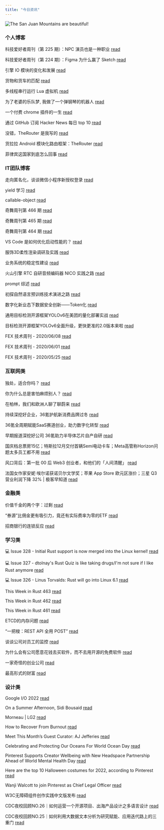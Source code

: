 ```yaml
---
title: "今日资讯"
---
```


![The San Juan Mountains are beautiful!](https://cn.bing.com/th?id=OHR.GlassOctopus_EN-US6394802515_UHD.jpg "San Juan Mountains")

### 个人博客

   科技爱好者周刊（第 225 期）：NPC 演员也是一种职业 [read](http://www.ruanyifeng.com/blog/2022/09/weekly-issue-225.html)

   科技爱好者周刊（第 224 期）：Figma 为什么赢了 Sketch [read](http://www.ruanyifeng.com/blog/2022/09/weekly-issue-224.html)

   引擎 IO 模块的变化和发展 [read](https://blog.codingnow.com/2022/10/io.html)

   货物和货车的匹配 [read](https://blog.codingnow.com/2022/09/cargo_matching.html)

   多线程串行运行 Lua 虚拟机 [read](https://blog.codingnow.com/2022/09/multithread_lua_vm.html)

   为了老婆的乐队梦, 我做了一个弹钢琴的机器人 [read](https://blog.t9t.io/modsoul-2022-07-29/)

   一个付费 chrome 插件的一生 [read](https://blog.t9t.io/star-history-2021-01-21/)

   通过 GitHub 订阅 Hacker News 每日 top 10 [read](https://blog.t9t.io/headllines-2020-09-03/)

   没错，TheRouter 是我写的 [read](https://www.kymjs.com/code/2022/09/05/01)

   货拉拉 Android 模块化路由框架：TheRouter [read](https://www.kymjs.com/code/2022/09/04/01)

   菲律宾这国家到底怎么回事 [read](https://www.kymjs.com/history/2022/05/11/01)

### IT团队博客

   走向匿名化，谈谈微信小程序新授权登录 [read](http://www.alloyteam.com/2021/04/15431/)

   yield 学习 [read](http://www.alloyteam.com/2021/03/15427/)

   callable-object [read](http://www.alloyteam.com/2021/03/callable-object/)

   奇舞周刊第 466 期 [read](https://weekly.75.team/issue466.html)

   奇舞周刊第 465 期 [read](https://weekly.75.team/issue465.html)

   奇舞周刊第 464 期 [read](https://weekly.75.team/issue464.html)

   VS Code 是如何优化启动性能的？ [read](https://fed.taobao.org/blog/taofed/do71ct/wpsf10)

   服饰3D柔性渲染调研及实践 [read](https://fed.taobao.org/blog/taofed/do71ct/fufsgh)

   业务系统的稳定性建设 [read](https://fed.taobao.org/blog/taofed/do71ct/fc3cy0)

   火山引擎 RTC 自研音频编码器 NICO 实践之路 [read](https://blog.csdn.net/ByteDanceTech/article/details/127130937)

   prompt 综述 [read](https://blog.csdn.net/ByteDanceTech/article/details/127099625)

   初探自然语言预训练技术演进之路 [read](https://blog.csdn.net/ByteDanceTech/article/details/127081484)

   数字化新业态下数据安全创新——Token化 [read](https://tech.meituan.com/2022/09/22/token-pii.html)

   通用目标检测开源框架YOLOv6在美团的量化部署实战 [read](https://tech.meituan.com/2022/09/22/yolov6-quantization-in-meituan.html)

   目标检测开源框架YOLOv6全面升级，更快更准的2.0版本来啦 [read](https://tech.meituan.com/2022/09/15/yolov6-2.0.html)

   FEX 技术周刊 - 2020/06/08 [read](http://fex.baidu.com/blog/2020/06/fex-weekly-08//)

   FEX 技术周刊 - 2020/06/01 [read](http://fex.baidu.com/blog/2020/06/fex-weekly-01//)

   FEX 技术周刊 - 2020/05/25 [read](http://fex.baidu.com/blog/2020/05/fex-weekly-25//)

### 互联网类

   独处，适合你吗？ [read](http://www.huxiu.com/article/680164.html?f=wangzhan)

   你为什么总是害怕麻烦别人？ [read](http://www.huxiu.com/article/673708.html?f=wangzhan)

   在柏林，我们和欧洲人聊了聊蔚来 [read](http://www.huxiu.com/article/679737.html?f=wangzhan)

   持续深挖好企业，36氪护航新消费品牌过冬 [read](https://36kr.com/p/1949133312936323)

   36氪全周期赋能SaaS赛道创业，助力数字化转型 [read](https://36kr.com/p/1949125328537991)

   早期报道深挖好公司 36氪助力半导体芯片自产自研 [read](https://36kr.com/p/1949106802395780)

   国庆档总票房15亿；特斯拉12月交付首辆Semi电动卡车；Meta高管称Horizon问题太多员工都不用 [read](http://www.geekpark.net/news/309251)

   风口背后：第一批 00 后 Web3 创业者，和他们的「人间清醒」 [read](http://www.geekpark.net/news/309074)

   法国女作家安妮·埃尔诺获诺贝尔文学奖；苹果 App Store 欧元区涨价；三星 Q3 营业利润下降 32% \| 极客早知道 [read](http://www.geekpark.net/news/309250)

### 金融类

   价值千金的两个字：过剩 [read](http://xueqiu.com/3840065805/232203744)

   “券源”比佣金更有吸引力，竟还有实际费率为零的ETF [read](http://xueqiu.com/4579887327/232221524)

   招商银行的连锁反应 [read](http://xueqiu.com/7516820417/232234718)

### 学习类

   💻 Issue 328 - Initial Rust support is now merged into the Linux kernel! [read](https://rust.libhunt.com/newsletter/328)

   💻 Issue 327 - dtolnay's Rust Quiz is like taking drugs/I'm not sure if I like Rust anymore [read](https://rust.libhunt.com/newsletter/327)

   💻 Issue 326 - Linus Torvalds: Rust will go into Linux 6.1 [read](https://rust.libhunt.com/newsletter/326)

   This Week in Rust 463 [read](https://this-week-in-rust.org/blog/2022/10/05/this-week-in-rust-463/)

   This Week in Rust 462 [read](https://this-week-in-rust.org/blog/2022/09/28/this-week-in-rust-462/)

   This Week in Rust 461 [read](https://this-week-in-rust.org/blog/2022/09/21/this-week-in-rust-461/)

   ETCD的内存问题 [read](https://coolshell.cn/articles/22242.html)

   “一把梭：REST API 全用 POST” [read](https://coolshell.cn/articles/22173.html)

   谈谈公司对员工的监控 [read](https://coolshell.cn/articles/22157.html)

   为什么会有公司愿意花钱去买软件，而不去用开源的免费软件 [read](https://wanqu.co/p/7581?s=rss)

   一家奇怪的创业公司 [read](https://wanqu.co/p/7580?s=rss)

   最高形式的财富 [read](https://wanqu.co/p/7579?s=rss)

### 设计类

   Google I/O 2022 [read](https://www.behance.net/gallery/153643575/Google-IO-2022)

   On a Summer Afternoon, Sidi Bousaid [read](https://www.behance.net/gallery/148481091/On-a-Summer-Afternoon-Sidi-Bousaid)

   Morneau \| LG2 [read](https://www.behance.net/gallery/154122903/Morneau-LG2)

   How to Recover From Burnout [read](https://medium.com/behance-blog/how-to-recover-from-burnout-d9d783a09c68?source=rss-f5272b7f3182------2)

   Meet This Month’s Guest Curator: AJ Jefferies [read](https://medium.com/behance-blog/meet-this-months-guest-curator-aj-jeffries-df95220b780f?source=rss-f5272b7f3182------2)

   Celebrating and Protecting Our Oceans For World Ocean Day [read](https://medium.com/behance-blog/celebrating-and-protecting-our-oceans-for-world-ocean-day-2c24a64c913e?source=rss-f5272b7f3182------2)

   Pinterest Supports Creator Wellbeing with New Headspace Partnership Ahead of World Mental Health Day [read](https://newsroom.pinterest.com/en/post/pinterest-supports-creator-wellbeing-with-new-headspace-partnership-ahead-of-world-mental)

   Here are the top 10 Halloween costumes for 2022, according to Pinterest [read](https://newsroom.pinterest.com/en/post/here-are-the-top-10-halloween-costumes-for-2022-according-to-pinterest)

   Wanji Walcott to join Pinterest as Chief Legal Officer [read](https://newsroom.pinterest.com/en/post/wanji-walcott-to-join-pinterest-as-chief-legal-officer)

   W3C无障碍组件创作实践中文版发布 [read](https://cdc.tencent.com/2022/08/12/w3c%e6%97%a0%e9%9a%9c%e7%a2%8d%e7%bb%84%e4%bb%b6%e5%88%9b%e4%bd%9c%e5%ae%9e%e8%b7%b5%e4%b8%ad%e6%96%87%e7%89%88%e5%8f%91%e5%b8%83/)

   CDC夜校回顾NO.26｜如何运营一个开源项目、出海产品设计之多语言设计 [read](https://cdc.tencent.com/2022/07/19/cdc%e5%a4%9c%e6%a0%a1%e5%9b%9e%e9%a1%beno-26%ef%bd%9c%e5%a6%82%e4%bd%95%e8%bf%90%e8%90%a5%e4%b8%80%e4%b8%aa%e5%bc%80%e6%ba%90%e9%a1%b9%e7%9b%ae%e3%80%81%e5%87%ba%e6%b5%b7%e4%ba%a7%e5%93%81%e8%ae%be/)

   CDC夜校回顾NO.25｜如何利用大数据文本分析为研究赋能、应用迭代路上的三重门 [read](https://cdc.tencent.com/2022/06/08/cdc%e5%a4%9c%e6%a0%a1%e5%9b%9e%e9%a1%beno-25%ef%bd%9c%e5%a6%82%e4%bd%95%e5%88%a9%e7%94%a8%e5%a4%a7%e6%95%b0%e6%8d%ae%e6%96%87%e6%9c%ac%e5%88%86%e6%9e%90%e4%b8%ba%e7%a0%94%e7%a9%b6%e8%b5%8b%e8%83%bd-2/)

